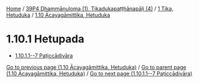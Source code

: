 
[Home](/) / [39P4 Dhammānuloma (1), Tikadukapaṭṭhānapāḷi (4)](../...md) / [1 Tika, Hetuduka](...md) / [1.10 Ācayagāmittika, Hetuduka](../39P4/1/1.10.md)

# 1.10.1 Hetupada

* [1.10.1.1--7 Paṭiccādivāra](1.10.1/1.10.1.1--7.md)

[Go to previous page (1.10 Ācayagāmittika, Hetuduka)](../39P4/1/1.10.md) / [Go to parent page (1.10 Ācayagāmittika, Hetuduka)](../39P4/1/1.10.md) / [Go to next page (1.10.1.1--7 Paṭiccādivāra)](1.10.1/1.10.1.1--7.md)


